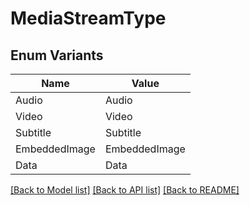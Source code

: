 # MediaStreamType

## Enum Variants

| Name | Value |
|---- | -----|
| Audio | Audio |
| Video | Video |
| Subtitle | Subtitle |
| EmbeddedImage | EmbeddedImage |
| Data | Data |


[[Back to Model list]](../README.md#documentation-for-models) [[Back to API list]](../README.md#documentation-for-api-endpoints) [[Back to README]](../README.md)


